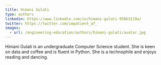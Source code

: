 ```yaml
---
title: Himani Gulati
type: authors
linkedin: https://www.linkedin.com/in/himani-gulati-958b3119a/
twitter: https://twitter.com/impatient_af_
images: 
  - url: /engineering-education/authors/himani-gulati/avatar.jpg
---
```

Himani Gulati is an undergraduate Computer Science student. She is keen on data and coffee and is fluent in Python. She is a technophile and enjoys reading and dancing. 
